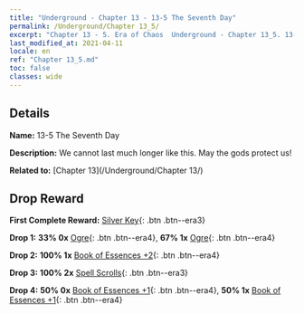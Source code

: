 ```yaml
---
title: "Underground - Chapter 13 - 13-5 The Seventh Day"
permalink: /Underground/Chapter 13_5/
excerpt: "Chapter 13 - 5. Era of Chaos  Underground - Chapter 13_5. 13-5 The Seventh Day"
last_modified_at: 2021-04-11
locale: en
ref: "Chapter 13_5.md"
toc: false
classes: wide
---
```


## Details

 **Name:** 13-5 The Seventh Day

 **Description:** We cannot last much longer like this. May the gods protect us!

 **Related to:** [Chapter 13](/Underground/Chapter 13/)

## Drop Reward

 **First Complete Reward:** [Silver Key](/Items/con_693/){: .btn .btn--era3}

 **Drop 1:** **33% 0x** [Ogre](/Items/unt_220/){: .btn .btn--era4}, **67% 1x** [Ogre](/Items/unt_220/){: .btn .btn--era4}

 **Drop 2:** **100% 1x** [Book of Essences +2](/Items/mat_53/){: .btn .btn--era4}

 **Drop 3:** **100% 2x** [Spell Scrolls](/Items/con_694/){: .btn .btn--era3}

 **Drop 4:** **50% 0x** [Book of Essences +1](/Items/mat_46/){: .btn .btn--era4}, **50% 1x** [Book of Essences +1](/Items/mat_46/){: .btn .btn--era4}

